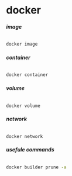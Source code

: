 # docker

###### __image__
```bash
docker image
```

###### __container__
```bash
docker container
```

###### __volume__
```bash
docker volume
```

###### __network__
```bash
docker network
```

###### __usefule commands__
```bash
docker builder prune -a
```
